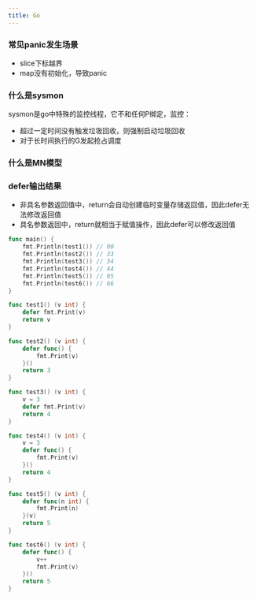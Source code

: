 ```yaml
---
title: Go
---
```


### 常见panic发生场景
- slice下标越界
- map没有初始化，导致panic

### 什么是sysmon
sysmon是go中特殊的监控线程，它不和任何P绑定，监控：
- 超过一定时间没有触发垃圾回收，则强制启动垃圾回收
- 对于长时间执行的G发起抢占调度

### 什么是MN模型

### defer输出结果
- 非具名参数返回值中，return会自动创建临时变量存储返回值，因此defer无法修改返回值
- 具名参数返回中，return就相当于赋值操作，因此defer可以修改返回值
```go
func main() {
	fmt.Println(test1()) // 00
	fmt.Println(test2()) // 33
	fmt.Println(test3()) // 34
	fmt.Println(test4()) // 44
	fmt.Println(test5()) // 05
	fmt.Println(test6()) // 66
}

func test1() (v int) {
	defer fmt.Print(v)
	return v
}

func test2() (v int) {
	defer func() {
		fmt.Print(v)
	}()
	return 3
}

func test3() (v int) {
	v = 3
	defer fmt.Print(v)
	return 4
}

func test4() (v int) {
	v = 3
	defer func() {
		fmt.Print(v)
	}()
	return 4
}

func test5() (v int) {
	defer func(n int) {
		fmt.Print(n)
	}(v)
	return 5
}

func test6() (v int) {
	defer func() {
		v++
		fmt.Print(v)
	}()
	return 5
}
```

